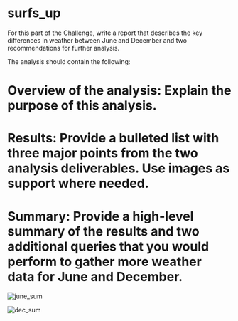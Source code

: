 # surfs_up
For this part of the Challenge, write a report that describes the key differences in weather between June and December and two recommendations for further analysis.

The analysis should contain the following:

# Overview of the analysis: Explain the purpose of this analysis.
# Results: Provide a bulleted list with three major points from the two analysis deliverables. Use images as support where needed.
# Summary: Provide a high-level summary of the results and two additional queries that you would perform to gather more weather data for June and December.
![june_sum](https://user-images.githubusercontent.com/90741799/142978323-7f463104-7bd9-493f-ada5-36747070edf3.png)




![dec_sum](https://user-images.githubusercontent.com/90741799/142978244-173e6796-823e-43db-bf2c-4563b108b68c.png)
